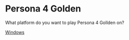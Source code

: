 # Persona 4 Golden

What platform do you want to play Persona 4 Gollden on?

[Windows](https://github.com/verbes4/free-persona-smt/blob/main/persona/persona%204/persona%204%20golden/windows.md)
